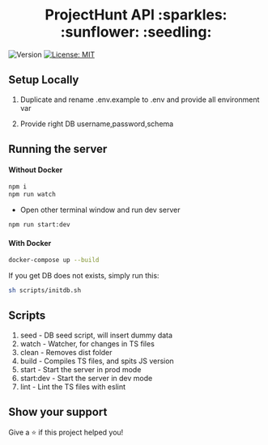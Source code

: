 <h1 align="center">ProjectHunt API :sparkles: :sunflower: :seedling:</h1>
<p>
  <img alt="Version" src="https://img.shields.io/badge/version-1.0.0-blue.svg?cacheSeconds=2592000" />
  <a href="#" target="_blank">
    <img alt="License: MIT" src="https://img.shields.io/badge/License-MIT-yellow.svg" />
  </a>
</p>

## Setup Locally

1. Duplicate and rename .env.example to .env and provide all environment var

2. Provide right DB username,password,schema

## Running the server

#### Without Docker

```sh
npm i
npm run watch
```

- Open other terminal window and run dev server

```sh
npm run start:dev
```

#### With Docker

```sh
docker-compose up --build
```

If you get DB does not exists, simply run this:

```sh
sh scripts/initdb.sh
```

## Scripts

1. seed - DB seed script, will insert dummy data
2. watch - Watcher, for changes in TS files
3. clean - Removes dist folder
4. build - Compiles TS files, and spits JS version
5. start - Start the server in prod mode
6. start:dev - Start the server in dev mode
7. lint - Lint the TS files with eslint

## Show your support

Give a ⭐️ if this project helped you!
